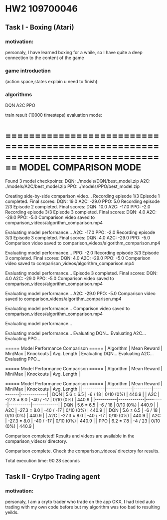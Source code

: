 # HW2 109700046

## Task I - Boxing (Atari)

### motivation: 
personaly, I have learned boxing for a while, so I have quite a deep connection to the content of the game  

### game introduction 
(action space,states explain u need to finish):

### algorithms
DQN
A2C
PPO


train result (10000 timesteps) evaluation mode:



================================================================================
                             MODEL COMPARISON MODE
================================================================================


Found 3 model checkpoints:
  DQN: ./models/DQN/best_model.zip
  A2C: ./models/A2C/best_model.zip
  PPO: ./models/PPO/best_model.zip

Creating side-by-side comparison video...
Recording episode 1/3
Episode 1 completed. Final scores:
  DQN: 19.0
  A2C: -29.0
  PPO: 5.0
Recording episode 2/3
Episode 2 completed. Final scores:
  DQN: 10.0
  A2C: -17.0
  PPO: -2.0
Recording episode 3/3
Episode 3 completed. Final scores:
  DQN: 4.0
  A2C: -29.0
  PPO: -5.0
Comparison video saved to comparison_videos/algorithm_comparison.mp4

Evaluating model performance...
  A2C: -17.0
  PPO: -2.0
Recording episode 3/3
Episode 3 completed. Final scores:
  DQN: 4.0
  A2C: -29.0
  PPO: -5.0
Comparison video saved to comparison_videos/algorithm_comparison.mp4

Evaluating model performance...
  PPO: -2.0
Recording episode 3/3
Episode 3 completed. Final scores:
  DQN: 4.0
  A2C: -29.0
  PPO: -5.0
Comparison video saved to comparison_videos/algorithm_comparison.mp4

Evaluating model performance...
Episode 3 completed. Final scores:
  DQN: 4.0
  A2C: -29.0
  PPO: -5.0
Comparison video saved to comparison_videos/algorithm_comparison.mp4

Evaluating model performance...
  A2C: -29.0
  PPO: -5.0
Comparison video saved to comparison_videos/algorithm_comparison.mp4

Evaluating model performance...
Comparison video saved to comparison_videos/algorithm_comparison.mp4

Evaluating model performance...

Evaluating model performance...
Evaluating DQN...
Evaluating A2C...
Evaluating PPO...

===== Model Performance Comparison =====
| Algorithm | Mean Reward | Min/Max | Knockouts | Avg. Length |
Evaluating DQN...
Evaluating A2C...
Evaluating PPO...

===== Model Performance Comparison =====
| Algorithm | Mean Reward | Min/Max | Knockouts | Avg. Length |

===== Model Performance Comparison =====
| Algorithm | Mean Reward | Min/Max | Knockouts | Avg. Length |
|-----------|-------------|---------|-----------|-------------|
| DQN | 5.6 ± 6.5 | -6 / 18 | 0/10 (0%) | 440.9 |
| A2C | -27.3 ± 8.0 | -40 / -17 | 0/10 (0%) | 440.9 |
|-----------|-------------|---------|-----------|-------------|
| DQN | 5.6 ± 6.5 | -6 / 18 | 0/10 (0%) | 440.9 |
| A2C | -27.3 ± 8.0 | -40 / -17 | 0/10 (0%) | 440.9 |
| DQN | 5.6 ± 6.5 | -6 / 18 | 0/10 (0%) | 440.9 |
| A2C | -27.3 ± 8.0 | -40 / -17 | 0/10 (0%) | 440.9 |
| A2C | -27.3 ± 8.0 | -40 / -17 | 0/10 (0%) | 440.9 |
| PPO | 6.2 ± 7.8 | -4 / 23 | 0/10 (0%) | 440.9 |

Comparison completed! Results and videos are available in the comparison_videos/ directory.

Comparison complete. Check the comparison_videos/ directory for results.

Total execution time: 90.28 seconds



## Task II - Crytpo Trading agent

### motivation: 
personaly, I am a cryto trader who trade on the app OKX, I had tried auto trading with my own code before but my algorithm was too bad to resulting yeilds.


